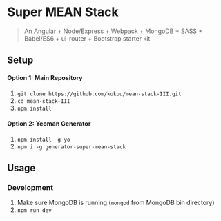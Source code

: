 # Super MEAN Stack
> An Angular + Node/Express + Webpack + MongoDB + SASS + Babel/ES6 + ui-router + Bootstrap starter kit

## Setup

#### Option 1: Main Repository
1. `git clone https://github.com/kukuu/mean-stack-III.git`
2. `cd mean-stack-III`
3. `npm install`

#### Option 2: Yeoman Generator
1. `npm install -g yo`
2. `npm i -g generator-super-mean-stack`

## Usage

### Development
1. Make sure MongoDB is running (`mongod` from MongoDB bin directory)
2. `npm run dev`








